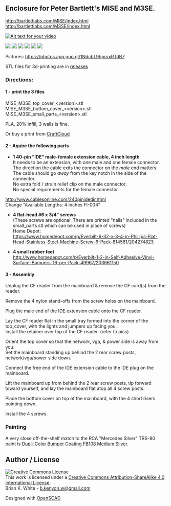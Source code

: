 ## Enclosure for Peter Bartlett's MISE and M3SE.
http://bartlettlabs.com/MISE/index.html  
http://bartlettlabs.com/M3SE/index.html

[![Alt text for your video](https://img.youtube.com/vi/Me62yHelnyM/0.jpg)](https://youtu.be/Me62yHelnyM)

![](display_1.png)
![](display_2.png)
![](display_3.png)
![](top_cover.png)
![](bottom_cover.png)
![](small_parts.png)


Pictures: https://photos.app.goo.gl/1NdcbL9hprvxRTdB7

STL files for 3d-printing are in [releases](../../releases/latest)

### Directions:

#### 1 - print the 3 files
 MISE_M3SE_top_cover_\<version\>.stl  
 MISE_M3SE_bottom_cover_\<version\>.stl  
 MISE_M3SE_small_parts_\<version\>.stl
 
 PLA, 20% infill, 3 walls is fine.

 Or buy a print from [CraftCloud](https://craftcloud3d.com/offer/18893031-29e2-49f1-acdd-6c543ac05efc)

#### 2 - Aquire the following parts

* **1 40-pin "IDE" male-female extension cable, 4 inch length**  
 It needs to be an extension, with one male and one female connector.  
 The direction the cable exits the connector on the *male* end matters. The cable should go *away* from the key notch in the side of the connector.  
 No extra fold / strain relief clip on the male connector.  
 No special requirements for the female connector.  
 
 http://www.cablesonline.com/240pinidedir.html  
 Change “Available Lengths: 4 inches FI-004”

* **4 flat-head #6 x 3/4" screws**  
 (These screws are optional: There are printed "nails" included in the small_parts stl which can be used in place of screws)  
 Home Depot:  
 https://www.homedepot.com/p/Everbilt-6-32-x-3-4-in-Phillips-Flat-Head-Stainless-Steel-Machine-Screw-6-Pack-814561/204274823

* **4 small rubber feet**  
 http://www.homedepot.com/p/Everbilt-1-2-in-Self-Adhesive-Vinyl-Surface-Bumpers-16-per-Pack-49967/203661150

#### 3 - Assembly
Unplug the CF reader from the mainboard & remove the CF card(s) from the reader.

Remove the 4 nylon stand-offs from the screw holes on the mainboard.

Plug the male end of the IDE extension cable onto the CF reader.

Lay the CF reader flat in the small tray formed into the corner of the top_cover, with the lights and jumpers up facing you.  
Install the retainer over top of the CF reader. (refer to pics)

Orient the top cover so that the network, vga, & power side is away from you.  
Set the mainboard standing up behind the 2 rear screw posts, network/vga/power side down.  

Connect the free end of the IDE extension cable to the IDE plug on the mainboard.

Lift the mainboard up from behind the 2 rear screw posts, tip forward toward yourself, and lay the mainboard flat atop all 4 screw posts.

Place the bottom cover on top of the mainboard, with the 4 short risers pointing down.

Install the 4 screws.

### Painting
A very close off-the-shelf match to the RCA "Mercedes Silver" TRS-80 paint is
[Dupli-Color Bumper Coating FB108 Medium Silver](http://www.amazon.com/Dupli-Color-FB108-Medium-Flexible-Coating/dp/B00296DXN4).

## Author / License

<a rel="license" href="http://creativecommons.org/licenses/by-sa/4.0/"><img alt="Creative Commons License" style="border-width:0" src="https://i.creativecommons.org/l/by-sa/4.0/88x31.png" /></a><br />This work is licensed under a <a rel="license" href="http://creativecommons.org/licenses/by-sa/4.0/">Creative Commons Attribution-ShareAlike 4.0 International License</a>.  
Brian K. White - b.kenyon.w@gmail.com

Designed with [OpenSCAD](https://www.openscad.org/)
